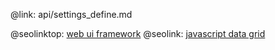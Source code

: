 @link: api/settings_define.md

@seolinktop: [web ui framework](https://webix.com)
@seolink: [javascript data grid](https://webix.com/widget/datatable/)